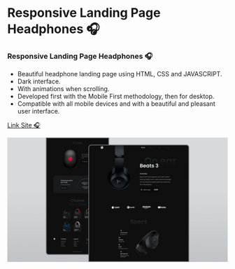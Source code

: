 # Responsive Landing Page Headphones 🎧
### Responsive Landing Page Headphones 🎧

- Beautiful headphone landing page using HTML, CSS and JAVASCRIPT.
- Dark interface.
- With animations when scrolling.
- Developed first with the Mobile First methodology, then for desktop.
- Compatible with all mobile devices and with a beautiful and pleasant user interface.

[Link Site 🎧](https://headphone-site-flaviovicentin.netlify.app)

<a href="https://headphone-site-flaviovicentin.netlify.app">![](/preview.png)</a>
